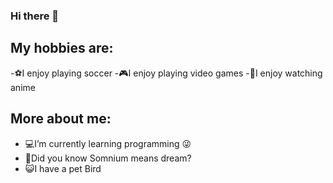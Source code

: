 ### Hi there 👋

## My hobbies are:
-:soccer:I enjoy playing soccer
-:video_game:I enjoy playing video games 
-:mage:I enjoy watching anime
## More about me:
- :computer:I’m currently learning programming :stuck_out_tongue_winking_eye: 
- :sleeping_bed:Did you know Somnium means dream?
- :smiley_cat:I have a pet Bird

